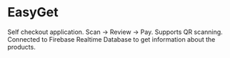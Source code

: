 # EasyGet
Self checkout application. Scan -> Review -> Pay. Supports QR scanning. Connected to Firebase Realtime Database to get information about the products.
